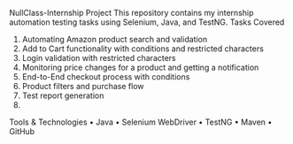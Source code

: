 NullClass-Internship Project
This repository contains my internship automation testing tasks using Selenium, Java, and TestNG.
Tasks Covered
1.	Automating Amazon product search and validation
2.	Add to Cart functionality with conditions and restricted characters
3.	Login validation with restricted characters
4.	Monitoring price changes for a product and getting a notification
5.	End-to-End checkout process with conditions
6.	Product filters and purchase flow
7.	Test report generation
8.	
Tools & Technologies
•	Java
•	Selenium WebDriver
•	TestNG
•	Maven
•	GitHub
